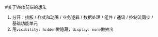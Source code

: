 #关于Web前端的想法

1. 分开：排版 / 样式和动画 / 业务逻辑 / 数据处理 / 组件 / 通讯 / 控制流同步 / 基础功能单元 
2. 用`visibility: hidden`做隐藏，`display: none`做抽出
